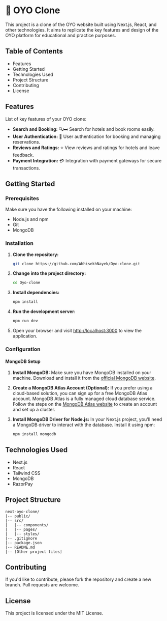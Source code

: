 # 🏨 OYO Clone

This project is a clone of the OYO website built using Next.js, React, and other technologies. It aims to replicate the key features and design of the OYO platform for educational and practice purposes.

## Table of Contents

- Features
- Getting Started
- Technologies Used
- Project Structure
- Contributing
- License

## Features

List of key features of your OYO clone:

- **Search and Booking:** 🔍🛏️ Search for hotels and book rooms easily.
- **User Authentication:** 🔐 User authentication for booking and managing reservations.
- **Reviews and Ratings:** ⭐ View reviews and ratings for hotels and leave feedback.
- **Payment Integration:** 💳 Integration with payment gateways for secure transactions.

## Getting Started

### Prerequisites

Make sure you have the following installed on your machine:

- Node.js and npm
- Git
- MongoDB

### Installation

1. **Clone the repository:**

   ```bash
   git clone https://github.com/AbhisekhNayek/Oyo-clone.git
   ```

2. **Change into the project directory:**

   ```bash
   cd Oyo-clone
   ```

3. **Install dependencies:**

   ```bash
   npm install
   ```

4. **Run the development server:**

   ```bash
   npm run dev
   ```

5. Open your browser and visit [http://localhost:3000](http://localhost:3000) to view the application.

### Configuration

#### MongoDB Setup

1. **Install MongoDB:**
   Make sure you have MongoDB installed on your machine. Download and install it from the [official MongoDB website](https://www.mongodb.com/try/download/community).

2. **Create a MongoDB Atlas Account (Optional):**
   If you prefer using a cloud-based solution, you can sign up for a free MongoDB Atlas account. MongoDB Atlas is a fully managed cloud database service. Follow the steps on the [MongoDB Atlas website](https://www.mongodb.com/cloud/atlas) to create an account and set up a cluster.

3. **Install MongoDB Driver for Node.js:**
   In your Next.js project, you'll need a MongoDB driver to interact with the database. Install it using npm:

   ```bash
   npm install mongodb
   ```

## Technologies Used

- Next.js
- React
- Tailwind CSS
- MongoDB
- RazorPay

## Project Structure

```
next-oyo-clone/
|-- public/
|-- src/
|   |-- components/
|   |-- pages/
|   |-- styles/
|-- .gitignore
|-- package.json
|-- README.md
|-- [Other project files]
```

## Contributing

If you'd like to contribute, please fork the repository and create a new branch. Pull requests are welcome.

## License

This project is licensed under the MIT License.
